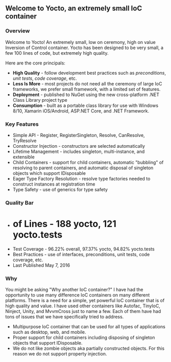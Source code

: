 ## Welcome to Yocto, an extremely small IoC container

### Overview ###

Welcome to Yocto! An extremely small, low on ceremony, high on value Inversion of Control container. Yocto has been designed to be very small, a few 100 lines of code, but extremely high quality.

Here are the core principals:

* **High Quality** - follow development best practices such as *preconditions*, *unit tests*, *code coverage*, etc.
* **Less Is More** - most projects do not need all the ceremony of large IoC frameworks, we prefer small framework, with a limited set of features.
* **Deployment** - published to NuGet using the new cross-platform .NET Class Library project type
* **Consumption** - built as a portable class library for use with Windows 8/10, Xamarin iOS/Android, ASP.NET Core, and .NET Framework.

### Key Features ###

* Simple API - Register, RegisterSingleton, Resolve, CanResolve, TryResolve
* Constructor Injection - constructors are selected automatically
* Lifetime Management - includes singleton, multi-instance, and extensible
* Child Containers - support for child containers, automatic "bubbling" of resolving to parent containers, and automatic disposal of singleton objects which support IDisposable
* Eager Type Factory Resolution - resolve type factories needed to construct instances at registration time
* Type Safety - use of generics for type safety

### Quality Bar ###

* # of Lines - 188 yocto, 121 yocto.tests
* Test Coverage - 96.22% overall, 97.37% yocto, 94.82% yocto.tests
* Best Practices - use of interfaces, preconditions, unit tests, code coverage, etc.
* Last Published May 7, 2016

### Why ###

You might be asking "Why another IoC container?"  I have had the opportunity to use many difference IoC containers on many different platforms. There is a need for a simple, yet powerful IoC container that is of high quality and value. I have used other containers like Autofac, TinyIoC, Ninject, Unity, and MvvmCross just to name a few.  Each of them have had tons of issues that we have specifically tried to address.

* Multipurpose IoC container that can be used for all types of applications such as desktop, web, and mobile.
* Proper support for child containers including disposing of singleton objects that support IDisposable.
* We do not like zombie objects aka partially constructed objects.  For this reason we do not support property injection.
